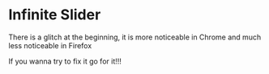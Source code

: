 # Infinite Slider

There is a glitch at the beginning, it is more noticeable in Chrome and much less noticeable in Firefox

If you wanna try to fix it go for it!!!
